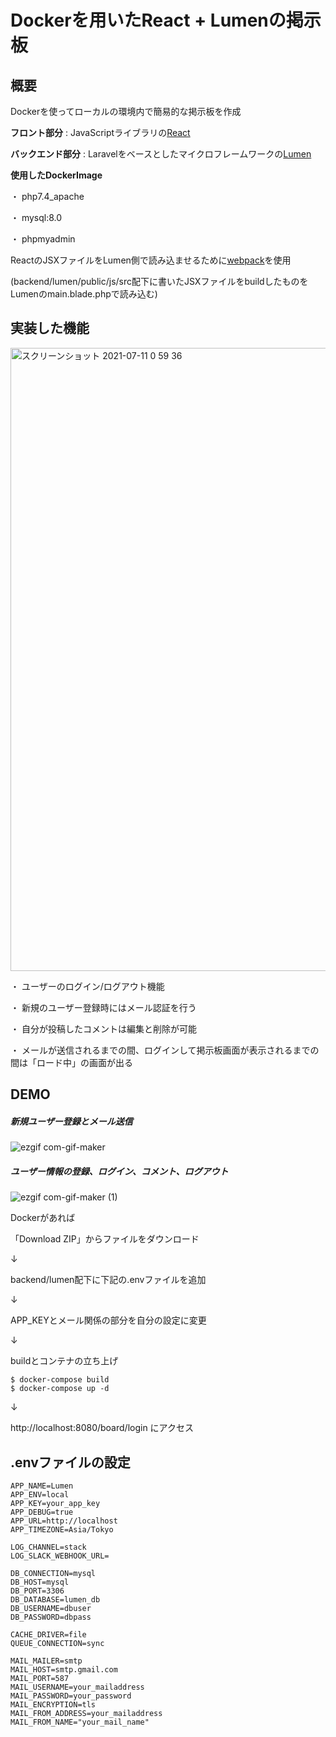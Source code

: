 # Dockerを用いたReact + Lumenの掲示板

## 概要
Dockerを使ってローカルの環境内で簡易的な掲示板を作成

**フロント部分** : JavaScriptライブラリの[React](https://ja.reactjs.org/)

**バックエンド部分** : Laravelをベースとしたマイクロフレームワークの[Lumen](https://lumen.laravel.com/)

**使用したDockerImage**
 
・ php7.4_apache

・ mysql:8.0

・ phpmyadmin

ReactのJSXファイルをLumen側で読み込ませるために[webpack](https://ics.media/entry/16028/#webpack-babel-react)を使用

(backend/lumen/public/js/src配下に書いたJSXファイルをbuildしたものをLumenのmain.blade.phpで読み込む)

## 実装した機能

<img width="997" alt="スクリーンショット 2021-07-11 0 59 36" src="https://user-images.githubusercontent.com/73343411/125169137-c393c800-e1e3-11eb-873f-2aa799381f0d.png">


・ ユーザーのログイン/ログアウト機能

・ 新規のユーザー登録時にはメール認証を行う

・ 自分が投稿したコメントは編集と削除が可能

・ メールが送信されるまでの間、ログインして掲示板画面が表示されるまでの間は「ロード中」の画面が出る

## DEMO

##### 新規ユーザー登録とメール送信

![ezgif com-gif-maker](https://user-images.githubusercontent.com/73343411/125170087-24bd9a80-e1e8-11eb-94a2-89f0f14997cd.gif)

##### ユーザー情報の登録、ログイン、コメント、ログアウト

![ezgif com-gif-maker (1)](https://user-images.githubusercontent.com/73343411/125171425-29d21800-e1ef-11eb-9ee6-ef0d8b9894be.gif)

Dockerがあれば

「Download ZIP」からファイルをダウンロード

↓

backend/lumen配下に下記の.envファイルを追加

↓

APP_KEYとメール関係の部分を自分の設定に変更

↓

buildとコンテナの立ち上げ

```
$ docker-compose build
$ docker-compose up -d
```

↓

http://localhost:8080/board/login にアクセス

## .envファイルの設定

```.env
APP_NAME=Lumen
APP_ENV=local
APP_KEY=your_app_key
APP_DEBUG=true
APP_URL=http://localhost
APP_TIMEZONE=Asia/Tokyo

LOG_CHANNEL=stack
LOG_SLACK_WEBHOOK_URL=

DB_CONNECTION=mysql
DB_HOST=mysql
DB_PORT=3306
DB_DATABASE=lumen_db
DB_USERNAME=dbuser
DB_PASSWORD=dbpass

CACHE_DRIVER=file
QUEUE_CONNECTION=sync

MAIL_MAILER=smtp
MAIL_HOST=smtp.gmail.com
MAIL_PORT=587
MAIL_USERNAME=your_mailaddress
MAIL_PASSWORD=your_password
MAIL_ENCRYPTION=tls
MAIL_FROM_ADDRESS=your_mailaddress
MAIL_FROM_NAME="your_mail_name"
```

